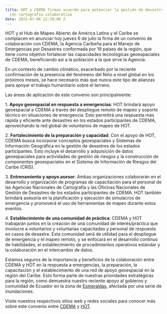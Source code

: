 ```yaml
---
title: HOT y CDEMA firman acuerdo para potenciar la gestión de desastres en el Caribe
  con cartografía colaborativa
date: 2023-07-06 22:39:00 Z
---
```


HOT y el Hub de Mapeo Abierto de América Latina y el Caribe se complacen en anunciar hoy jueves 6 de julio la firma de un convenio de colaboración con CDEMA, la Agencia Caribeña para el Manejo de Emergencias por Desastres conformada por 19 países de la región, que tiene como objetivo fortalecer las capacidades tecnológicas geoespaciales de CDEMA, beneficiando así a la población a la que sirve la Agencia.

En un contexto de cambio climático, exacerbado por la reciente confirmación de la presencia del fenómeno del Niño a nivel global en los próximos meses, se hace necesario más que nunca este tipo de alianzas para apoyar el trabajo humanitario sobre el terreno.

Las áreas de aplicación de este convenio son principalmente:

1\. **Apoyo geoespacial en respuesta a emergencias**: HOT brindará apoyo geoespacial a CDEMA a través del despliegue remoto de mapeo y soporte técnico en situaciones de emergencia. Esto permitirá una respuesta más rápida y eficiente ante desastres en los estados participantes de CDEMA, aprovechando la red global de voluntarios de mapeo de HOT.

2\. **Fortalecimiento de la preparación y capacidad**: Con el apoyo de HOT, CDEMA busca incorporar conceptos geoespaciales y Sistemas de Información Geográfica en la gestión de desastres de los estados participantes. Esto incluye el desarrollo y adquisición de datos geoespaciales para actividades de gestión de riesgos y la construcción de componentes geoespaciales en el Sistema de Información de Riesgos del Caribe (CRIS).

3\. **Entrenamiento y apoyo asesor**: Ambas organizaciones colaborarán en el desarrollo y organización de programas de capacitación para el personal de las Agencias Nacionales de Cartografía y las Oficinas Nacionales de Gestión de Desastres de los estados participantes de CDEMA. HOT también brindará asesoría en la planificación y ejecución de simulacros de emergencia y promoverá el uso de herramientas de mapeo durante estos eventos.

4\. **Establecimiento de una comunidad de práctica**: CDEMA y HOT trabajarán juntos en la creación de una comunidad de interés/práctica que involucre a voluntarios y voluntarias capacitadas y personal de respuesta en casos de desastre. Esta comunidad será de utilidad para el despliegue de emergencia y el mapeo remoto, y se enfocará en el desarrollo continuo de habilidades, el establecimiento de procedimientos operativos estándar y la colaboración en el intercambio de datos.

Estamos seguros de la importancia y beneficios de la colaboración entre CDEMA y HOT en la respuesta a emergencias, la preparación, la capacitación y el establecimiento de una red de apoyo geoespacial en la región del Caribe. Esto forma parte de nuestras prioridades estratégicas para la región, como demuestra nuestro reciente apoyo al gobierno y comunidad de Ecuador en la zona de [Esmeraldas](https://twitter.com/mapeoabierto_la/status/1669401380207902739?s=20), afectada por una serie de inundaciones.

Visite nuestros respectivos sitios web y redes sociales para conocer más sobre este convenio entre [CDEMA](https://www.cdema.org/) y [HOT](https://www.hotosm.org/).